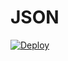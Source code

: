 # JSON


[![Deploy](https://www.herokucdn.com/deploy/button.svg)](https://www.heroku.com/deploy?template=https://github.com/Clinton-Abraham/JSON)
